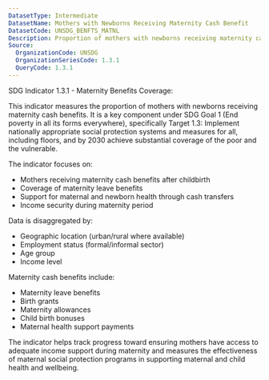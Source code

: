 ```yaml
---
DatasetType: Intermediate
DatasetName: Mothers with Newborns Receiving Maternity Cash Benefit
DatasetCode: UNSDG_BENFTS_MATNL
Description: Proportion of mothers with newborns receiving maternity cash benefit (%)
Source:
  OrganizationCode: UNSDG
  OrganizationSeriesCode: 1.3.1
  QueryCode: 1.3.1
---
```


SDG Indicator 1.3.1 - Maternity Benefits Coverage:

This indicator measures the proportion of mothers with newborns receiving maternity cash benefits. It is a key component under SDG Goal 1 (End poverty in all its forms everywhere), specifically Target 1.3: Implement nationally appropriate social protection systems and measures for all, including floors, and by 2030 achieve substantial coverage of the poor and the vulnerable.

The indicator focuses on:
- Mothers receiving maternity cash benefits after childbirth
- Coverage of maternity leave benefits
- Support for maternal and newborn health through cash transfers
- Income security during maternity period

Data is disaggregated by:
- Geographic location (urban/rural where available)
- Employment status (formal/informal sector)
- Age group
- Income level

Maternity cash benefits include:
- Maternity leave benefits
- Birth grants
- Maternity allowances
- Child birth bonuses
- Maternal health support payments

The indicator helps track progress toward ensuring mothers have access to adequate income support during maternity and measures the effectiveness of maternal social protection programs in supporting maternal and child health and wellbeing.